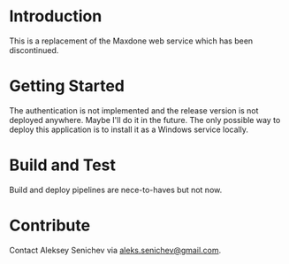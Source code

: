 # Introduction 
This is a replacement of the Maxdone web service which has been discontinued.

# Getting Started
The authentication is not implemented and the release version is not deployed anywhere. Maybe I'll do it in the future. The only possible way to deploy this application is to install it as a Windows service locally.

# Build and Test
Build and deploy pipelines are nece-to-haves but not now. 

# Contribute
Contact Aleksey Senichev via aleks.senichev@gmail.com.
